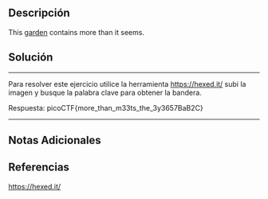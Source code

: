 ## Descripción

This [garden](https://jupiter.challenges.picoctf.org/static/43c4743b3946f427e883f6b286f47467/garden.jpg) contains more than it seems.
## Solución

***
Para resolver este ejercicio utilice la herramienta https://hexed.it/ subi la imagen y busque la palabra clave para obtener la bandera.

Respuesta: picoCTF{more_than_m33ts_the_3y3657BaB2C}
***
## Notas Adicionales

## Referencias

https://hexed.it/